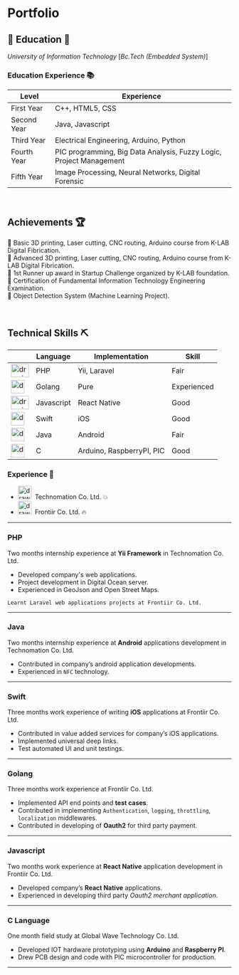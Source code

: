 # Portfolio

## 🏫 Education 🏫
*University of Information Technology*
[*Bc.Tech (Embedded System)*]


### Education Experience 📚
| Level  | Experience |
| --- | --- |
| First Year  | C++, HTML5, CSS |
| Second Year | Java, Javascript  |
| Third Year  | Electrical Engineering, Arduino, Python |
| Fourth Year | PIC programming, Big Data Analysis, Fuzzy Logic, Project Management  |
| Fifth Year  | Image Processing, Neural Networks, Digital Forensic |

</br>

## Achievements 🏆
  🏅 Basic 3D printing, Laser cutting, CNC routing, Arduino course from K-LAB Digital Fibrication.  
  🏅 Advanced 3D printing, Laser cutting, CNC routing, Arduino course from K-LAB Digital Fibrication.  
  🏅 1st Runner up award in Startup Challenge organized by K-LAB foundation.  
  🏅 Certification of Fundamental Information Technology Engineering Examination.  
  🏅 Object Detection System (Machine Learning Project).   

</br>

## Technical Skills ⛏

|| Language | Implementation  | Skill |
| ---  | --- | --- | ---
| <img src="https://knowthecode.io/wp-content/uploads/2016/02/php-logo.png"  alt="drawing" width="40" height="30"/>  | PHP | Yii, Laravel  | Fair |
| <img src="https://cdn-images-1.medium.com/max/1200/1*yh90bW8jL4f8pOTZTvbzqw.png"  alt="drawing" width="30" height="30"/> | Golang  | Pure  | Experienced |
| <img src="https://upload.wikimedia.org/wikipedia/commons/thumb/a/a7/React-icon.svg/1200px-React-icon.svg.png"  alt="drawing" width="40" height="30"/>  | Javascript  | React Native  | Good  |
| <img src="https://developer.apple.com/swift/images/swift-og.png"  alt="drawing" width="30" height="30"/>  | Swift | iOS | Good  |
| <img src="https://upload.wikimedia.org/wikipedia/commons/thumb/d/db/Android_robot_2014.svg/220px-Android_robot_2014.svg.png"  alt="drawing" width="30" height="30"/>  | Java  | Android | Fair  |
| <img src="https://cdn.freebiesupply.com/logos/large/2x/arduino-1-logo-png-transparent.png"  alt="drawing" width="30" height="30"/> | C | Arduino, RaspberryPI, PIC | Good  |

### Experience 🏢
  * <img src="https://scontent.frgn5-1.fna.fbcdn.net/v/t1.0-1/643975_432439893484027_1959013103_n.jpg?_nc_cat=107&_nc_ht=scontent.frgn5-1.fna&oh=625773ef6311db5d8c4f70d3a55230ba&oe=5D9EB174"  alt="drawing" width="30" height="30"/>&nbsp;&nbsp;Technomation Co. Ltd. 💥
  * <img src="https://scontent.frgn5-2.fna.fbcdn.net/v/t1.0-1/p480x480/13263816_1127877880602546_3787526431413322599_n.jpg?_nc_cat=102&_nc_ht=scontent.frgn5-2.fna&oh=b50506da56c674590911ec3ba24a0357&oe=5D64AF38"  alt="drawing" width="30" height="30"/>&nbsp;&nbsp;Frontiir Co. Ltd. 🔥

------
### PHP
Two months internship experience at **Yii Framework** in Technomation Co. Ltd.
  * Developed company's web applications.
  * Project development in Digital Ocean server.
  * Experienced in GeoJson and Open Street Maps.
  
```Learnt Laravel web applications projects at Frontiir Co. Ltd.```

------
### Java
Two months internship experience at **Android** applications development in Technomation Co. Ltd.
  * Contributed in company’s android application developments.
  * Experienced in `NFC` technology.
------
### Swift
Three months work experience of writing **iOS** applications at Frontiir Co. Ltd.
  * Contributed in value added services for company’s iOS applications.
  * Implemented universal deep links.
  * Test automated UI and unit testings.
-----
### Golang
Three months work experience at Frontiir Co. Ltd.
  * Implemented API end points and **test cases**.
  * Contributed in implementing `Authentication`, `logging`, `throttling`, `localization` middlewares.
  * Contributed in developing of **Oauth2** for third party payment.
------
### Javascript
Two months work experience at **React Native** application development in Frontiir Co. Ltd.
  * Developed company’s **React Native** applications.
  * Experienced in developing third party *Oauth2 merchant application*. 
------
### C Language
One month field study at Global Wave Technology Co. Ltd.
  * Developed IOT hardware prototyping using **Arduino** and **Raspberry PI**.
  * Drew PCB design and code with PIC microcontroller for production. 
------





